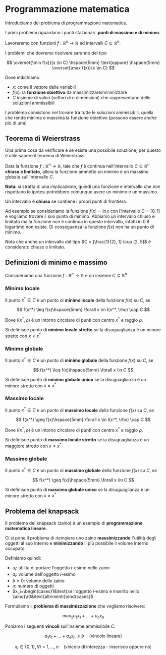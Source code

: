 ﻿
# Programmazione matematica

Introduciamo dei problema di programmazione matematica.

I primi problemi riguardano i punti stazionari: **punti di massimo e di minimo**.

Lavoreremo con funzioni $f: \mathbb{R}^n \rightarrow \mathbb{R}$ ed intervalli $C \subseteq \mathbb{R}^n$.

I problemi che dovremo risolvere saranno del tipo

$$
\overset{\min f(x)}{x \in C} \hspace{5mm} \text{oppure} \hspace{5mm} \overset{\max f(x)}{x \in C}
$$

Dove indichiamo:

- $x$: come il vettore delle variabili
- $f(x)$: la **funzione obiettivo** da massimizzare/minimizzare
- $C$ insieme di valori (vettori di $n$ dimensioni) che rappresentano delle soluzioni ammissibili

I problema consistono nel trovare tra tutte le soluzioni ammissibili, quella che rende minima o massima la funzione obiettivo (possono essere anche più di una)

## Teorema di Weierstrass

Una prima cosa da verificare è se esiste una possibile soluzione, per questo è utile sapere il teorema di Weierstrass:

Data la funzione $f: \mathbb{R}^n \rightarrow \mathbb{R}$, tale che $f$ è continua nell’intervallo $C \subseteq \mathbb{R}^n$ **chiuso e limitato**, allora la funzione ammette un minimo e un massimo globale sull’intervallo $C$.

**Nota**: si stratta di una implicazione, quindi una funzione e intervallo che non rispettano le ipotesi potrebbero comunque avere un minimo e un massimo.

Un intervallo è **chiuso** se contiene i propri punti di frontiera.

Ad esempio se consideriamo la funzione $f(x) = \ln x$ con l’intervallo $C = [0, 1]$ e vogliamo trovare il suo punto di minimo. Abbiamo un intervallo chiuso e limitato ma la funzione non è continua in questo intervallo, infatti in $0$ il logaritmo non esiste. Di conseguenza la funzione $f(x)$ non ha un punto di minimo.

Nota che anche un intervallo del tipo $C = [\frac{1}{2}, 1] \cup [2, 5]$ è considerato chiuso e limitato.

## Definizioni di minimo e massimo

Consideriamo una funzione $f: \mathbb{R}^n \rightarrow \mathbb{R}$ e un insieme $C \subseteq \mathbb{R}^n$

### Minimo locale

Il punto $x^* \in C$ è un punto di **minimo locale** della funzione $f(x)$ su $C$, se 

$$
f(x^*) \leq f(x)\hspace{5mm} \forall x \in I(x^*, \rho) \cap C
$$

Dove $I(x^*, \rho)$ è un intorno circolare di punti con centro $x^*$ e raggio $\rho$.

Si definisce punto di **minimo locale stretto** se la disuguaglianza è un minore stretto con $x \neq x^*$

### Minimo globale

Il punto $x^* \in C$ è un punto di **minimo globale** della funzione $f(x)$ su $C$, se 

$$
f(x^*) \leq f(x)\hspace{5mm} \forall x \in C
$$

Si definisce punto di **minimo globale unico** se la disuguaglianza è un minore stretto con $x \neq x^*$

### Massimo locale

Il punto $x^* \in C$ è un punto di **massimo locale** della funzione $f(x)$ su $C$, se 

$$
f(x^*) \geq f(x)\hspace{5mm} \forall x \in I(x^*, \rho) \cap C
$$

Dove $I(x^*, \rho)$ è un intorno circolare di punti con centro $x^*$ e raggio $\rho$.

Si definisce punto di **massimo locale stretto** se la disuguaglianza è un maggiore stretto con $x \neq x^*$

### Massimo globale

Il punto $x^* \in C$ è un punto di **massimo globale** della funzione $f(x)$ su $C$, se 

$$
f(x^*) \geq f(x)\hspace{5mm} \forall x \in C
$$

Si definisce punto di **massimo globale unico** se la disuguaglianza è un minore stretto con $x \neq x^*$

## Problema del knapsack

Il problema del knapsack (zaino) è un esempio di **programmazione matematica lineare**.

Ci si pone il problema di riempiere uno zaino **massimizzando** l'utilità degli oggetti al suo interno e **minimizzando** il più possibile il volume interno occupato.

Definiamo quindi:

- $u_i$: utilità di portare l'oggetto $i$-esimo nello zaino
- $a_i$: volume dell'oggetto $i$-esimo
- $b \geq 0$: volume dello zaino
- $n$: numero di oggetti
- $x_i=\begin{cases}1&\text{se l'oggetto i-esimo è inserito nello zaino}\\0&\text{altrimenti}\end{cases}$

Formuliamo il **problema di massimizzazione** che vogliamo risolvere:

$$
\max_x u_1x_1+...+u_nx_n
$$

Poniamo i seguenti **vincoli** sull’insieme ammissibile $C$:

$$
a_1x_1+...+a_nx_n\leq b\quad\text{(vincolo lineare)}
$$

$$
x_i\in\{0,1\},\forall i=1,...,n\quad\text{(vincolo di interezza - inserisco oppure no)}
$$
